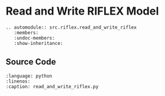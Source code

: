 # Read and Write RIFLEX Model

```{eval-rst}
.. automodule:: src.riflex.read_and_write_riflex
   :members:
   :undoc-members:
   :show-inheritance:
```

## Source Code

```{literalinclude} ../../src/riflex/read_and_write_riflex.py
:language: python
:linenos:
:caption: read_and_write_riflex.py
```

